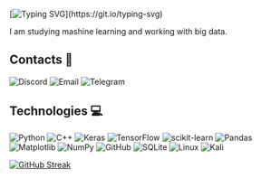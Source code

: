 [![Typing SVG](https://readme-typing-svg.demolab.com/?lines=Hi+I'm+merci+!;Let's+approximate+together+!)](https://git.io/typing-svg)

I am studying mashine learning and working with big data.

## Contacts 📲
![Discord](https://img.shields.io/badge/Discord-Merci%402747-orange)
![Email](https://img.shields.io/badge/Email-entertomerci%40gmail.com-red)
![Telegram](https://img.shields.io/badge/Telegram-Merci-red)

## Technologies 💻
![Python](https://img.shields.io/badge/python-3670A0?style=for-the-badge&logo=python&logoColor=ffdd54)
![C++](https://img.shields.io/badge/c++-%2300599C.svg?style=for-the-badge&logo=c%2B%2B&logoColor=white)
![Keras](https://img.shields.io/badge/Keras-%23D00000.svg?style=for-the-badge&logo=Keras&logoColor=white)
![TensorFlow](https://img.shields.io/badge/TensorFlow-%23FF6F00.svg?style=for-the-badge&logo=TensorFlow&logoColor=white)
![scikit-learn](https://img.shields.io/badge/scikit--learn-%23F7931E.svg?style=for-the-badge&logo=scikit-learn&logoColor=white)
![Pandas](https://img.shields.io/badge/pandas-%23150458.svg?style=for-the-badge&logo=pandas&logoColor=white)
![Matplotlib](https://img.shields.io/badge/Matplotlib-%23ffffff.svg?style=for-the-badge&logo=Matplotlib&logoColor=black)
![NumPy](https://img.shields.io/badge/numpy-%23013243.svg?style=for-the-badge&logo=numpy&logoColor=white)
![GitHub](https://img.shields.io/badge/github-%23121011.svg?style=for-the-badge&logo=github&logoColor=white)
![SQLite](https://img.shields.io/badge/sqlite-%2307405e.svg?style=for-the-badge&logo=sqlite&logoColor=white)
![Linux](https://img.shields.io/badge/Linux-FCC624?style=for-the-badge&logo=linux&logoColor=black)
![Kali](https://img.shields.io/badge/Kali-268BEE?style=for-the-badge&logo=kalilinux&logoColor=white)

[![GitHub Streak](https://streak-stats.demolab.com?user=YeaMerci&theme=violet-punch&hide_border=true&border_radius=5&date_format=%5BY%20%5DM%20j)](https://git.io/streak-stats)
